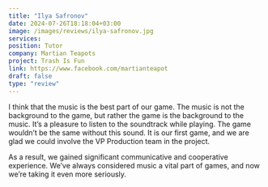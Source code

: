 ```yaml
---
title: "Ilya Safronov"
date: 2024-07-26T18:18:04+03:00
image: /images/reviews/ilya-safronov.jpg
services:
position: Tutor
company: Martian Teapots
project: Trash Is Fun
link: https://www.facebook.com/martianteapot
draft: false
type: "review"
---
```


I think that the music is the best part of our game. The music is not the background to the game, but rather the game is the background to the music. It’s a pleasure to listen to the soundtrack while playing. The game wouldn’t be the same without this sound. It is our first game, and we are glad we could involve the VP Production team in the project.

<!--more-->

As a result, we gained significant communicative and cooperative experience. We’ve always considered music a vital part of games, and now we’re taking it even more seriously.
